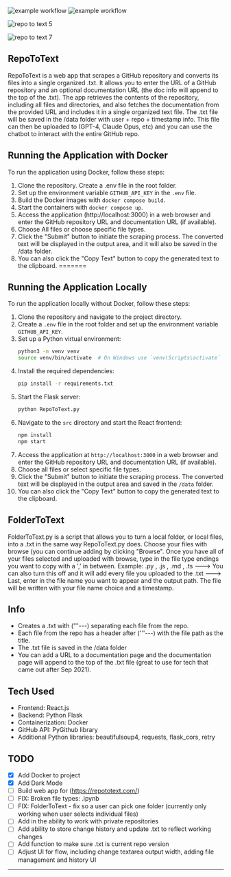 
![example workflow](https://github.com/JeremiahPetersen/RepoToText/actions/workflows/pylint.yml/badge.svg)
![example workflow](https://github.com/JeremiahPetersen/RepoToText/actions/workflows/es-lint.yml/badge.svg)

![repo to text 5](https://github.com/JeremiahPetersen/RepoToText/assets/118206017/0d65016d-6388-48e0-b833-4ea1a169acfe)

![repo to text 7](https://github.com/JeremiahPetersen/RepoToText/assets/118206017/7d28fa8f-8bb1-4ddd-99f3-b33ddb26f0e9)

## RepoToText

RepoToText is a web app that scrapes a GitHub repository and converts its files into a single organized .txt. It allows you to enter the URL of a GitHub repository and an optional documentation URL (the doc info will append to the top of the .txt). The app retrieves the contents of the repository, including all files and directories, and also fetches the documentation from the provided URL and includes it in a single organized text file. The .txt file will be saved in the /data folder with user + repo + timestamp info. This file can then be uploaded to (GPT-4, Claude Opus, etc) and you can use the chatbot to interact with the entire GitHub repo. 

## Running the Application with Docker

To run the application using Docker, follow these steps:

1. Clone the repository.  Create a .env file in the root folder.
2. Set up the environment variable `GITHUB_API_KEY` in the `.env` file.
3. Build the Docker images with `docker compose build`.
4. Start the containers with `docker compose up`.
5. Access the application (http://localhost:3000) in a web browser and enter the GitHub repository URL and documentation URL (if available).
6. Choose All files or choose specific file types.
7. Click the "Submit" button to initiate the scraping process. The converted text will be displayed in the output area, and it will also be saved in the /data folder. 
8. You can also click the "Copy Text" button to copy the generated text to the clipboard.
=======

## Running the Application Locally

To run the application locally without Docker, follow these steps:

1. Clone the repository and navigate to the project directory.
2. Create a `.env` file in the root folder and set up the environment variable `GITHUB_API_KEY`.
3. Set up a Python virtual environment:
   ```bash
   python3 -m venv venv
   source venv/bin/activate  # On Windows use `venv\Scripts\activate`
   ```
4. Install the required dependencies:
   ```bash
   pip install -r requirements.txt
   ```
5. Start the Flask server:
   ```bash
   python RepoToText.py
   ```
6. Navigate to the `src` directory and start the React frontend:
   ```bash
   npm install
   npm start
   ```
7. Access the application at `http://localhost:3000` in a web browser and enter the GitHub repository URL and documentation URL (if available).
8. Choose all files or select specific file types.
9. Click the "Submit" button to initiate the scraping process. The converted text will be displayed in the output area and saved in the `/data` folder.
10. You can also click the "Copy Text" button to copy the generated text to the clipboard.
## FolderToText

FolderToText.py is a script that allows you to turn a local folder, or local files, into a .txt in the same way RepoToText.py does.  Choose your files with browse (you can continue adding by clicking "Browse".  Once you have all of your files selected and uploaded with browse, type in the file type endings you want to copy with a ',' in between.  Example: .py , .js , .md , .ts ---> You can also turn this off and it will add every file you uploaded to the .txt ---> Last, enter in the file name you want to appear and the output path.  The file will be written with your file name choice and a timestamp.

## Info

- Creates a .txt with ('''---) separating each file from the repo.
- Each file from the repo has a header after ('''---) with the file path as the title.
- The .txt file is saved in the /data folder 
- You can add a URL to a documentation page and the documentation page will append to the top of the .txt file (great to use for tech that came out after Sep 2021).

## Tech Used

- Frontend: React.js
- Backend: Python Flask
- Containerization: Docker
- GitHub API: PyGithub library
- Additional Python libraries: beautifulsoup4, requests, flask_cors, retry


## TODO

- [x] Add Docker to project
- [x] Add Dark Mode
- [ ] Build web app for (https://repototext.com/)
- [ ] FIX: Broken file types: .ipynb
- [ ] FIX: FolderToText - fix so a user can pick one folder (currently only working when user selects individual files)
- [ ] Add in the ability to work with private repositories
- [ ] Add ability to store change history and update .txt to reflect working changes
- [ ] Add function to make sure .txt is current repo version
- [ ] Adjust UI for flow, including change textarea output width, adding file management and history UI

---
